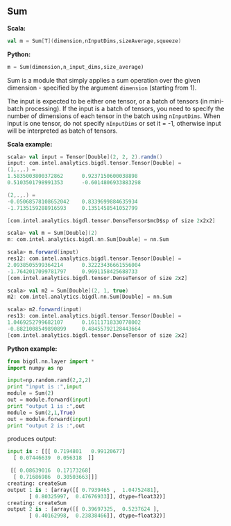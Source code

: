 ## Sum ##

**Scala:**
```scala
val m = Sum[T](dimension,nInputDims,sizeAverage,squeeze)
```
**Python:**
```python
m = Sum(dimension,n_input_dims,size_average)
```

Sum is a module that simply applies a sum operation over the given dimension - specified by the argument `dimension` (starting from 1). 
 
The input is expected to be either one tensor, or a batch of tensors (in mini-batch processing). If the input is a batch of tensors, you need to specify the number of dimensions of each tensor in the batch using `nInputDims`.  When input is one tensor, do not specify `nInputDims` or set it = -1, otherwise input will be interpreted as batch of tensors. 

**Scala example:**
```scala
scala> val input = Tensor[Double](2, 2, 2).randn()
input: com.intel.analytics.bigdl.tensor.Tensor[Double] =
(1,.,.) =
1.5835003800372862      0.9237150600038898
0.5103501798991353      -0.6014806933883298

(2,.,.) =
-0.05068578108652042    0.8339699884635934
-1.7135159288916593     0.1351458541052799

[com.intel.analytics.bigdl.tensor.DenseTensor$mcD$sp of size 2x2x2]

scala> val m = Sum[Double](2)
m: com.intel.analytics.bigdl.nn.Sum[Double] = nn.Sum

scala> m.forward(input)
res12: com.intel.analytics.bigdl.tensor.Tensor[Double] =
2.0938505599364214      0.32223436661556004
-1.7642017099781797     0.9691158425688733
[com.intel.analytics.bigdl.tensor.DenseTensor of size 2x2]

scala> val m2 = Sum[Double](2, 1, true)
m2: com.intel.analytics.bigdl.nn.Sum[Double] = nn.Sum

scala> m2.forward(input)
res13: com.intel.analytics.bigdl.tensor.Tensor[Double] =
1.0469252799682107      0.16111718330778002
-0.8821008549890899     0.48455792128443664
[com.intel.analytics.bigdl.tensor.DenseTensor of size 2x2]
```

**Python example:**
```python
from bigdl.nn.layer import *
import numpy as np

input=np.random.rand(2,2,2)
print "input is :",input
module = Sum(2)
out = module.forward(input)
print "output 1 is :",out
module = Sum(2,1,True)
out = module.forward(input)
print "output 2 is :",out
```
produces output:
```python
input is : [[[ 0.7194801   0.99120677]
  [ 0.07446639  0.056318  ]]

 [[ 0.08639016  0.17173268]
  [ 0.71686986  0.30503663]]]
creating: createSum
output 1 is : [array([[ 0.7939465 ,  1.04752481],
       [ 0.80325997,  0.47676933]], dtype=float32)]
creating: createSum
output 2 is : [array([[ 0.39697325,  0.5237624 ],
       [ 0.40162998,  0.23838466]], dtype=float32)]
```